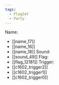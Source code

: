 ```yaml
---
tags:
  - FlagSet
  - Party
---
```

Name:
- [[name_17]]
- [[name_16]]
- [[name_18]]
Sound:
- [[sound_49]]
Flag:
- [[flag_12181]]
Trigger:
- [[c1602_trigger2]]
- [[c1602_trigger1]]
- [[c1602_trigger0]]

